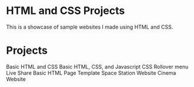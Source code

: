 # HTML and CSS Projects

This is a showcase of sample websites I made using HTML and CSS.

# Projects
Basic HTML and CSS
Basic HTML, CSS, and Javascript
CSS Rollover menu
Live Share Basic HTML Page Template
Space Station Website
Cinema Website
 
